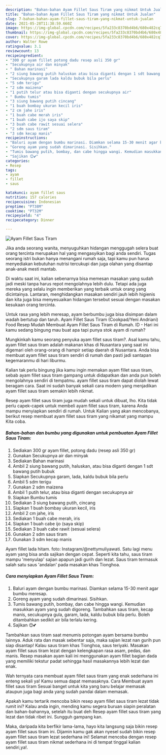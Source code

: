 ```yaml
---
description: "Bahan-bahan Ayam Fillet Saus Tiram yang nikmat Untuk Jualan"
title: "Bahan-bahan Ayam Fillet Saus Tiram yang nikmat Untuk Jualan"
slug: 7-bahan-bahan-ayam-fillet-saus-tiram-yang-nikmat-untuk-jualan
date: 2021-05-28T11:38:59.660Z
image: https://img-global.cpcdn.com/recipes/5fa233c8370bd4b6/680x482cq70/ayam-fillet-saus-tiram-foto-resep-utama.jpg
thumbnail: https://img-global.cpcdn.com/recipes/5fa233c8370bd4b6/680x482cq70/ayam-fillet-saus-tiram-foto-resep-utama.jpg
cover: https://img-global.cpcdn.com/recipes/5fa233c8370bd4b6/680x482cq70/ayam-fillet-saus-tiram-foto-resep-utama.jpg
author: Walter Rowe
ratingvalue: 3.1
reviewcount: 13
recipeingredient:
- "300 gr ayam fillet potong dadu resep asli 350 gr"
- "Secukupnya air dan minyak"
- " Bahan marinasi"
- "2 siung bawang putih haluskan atau bisa diganti dengan 1 sdt bawang putih bubuk"
- "Secukupnya garam lada kaldu bubuk bila perlu"
- "5 sdm terigu"
- "2 sdm maizena"
- "1 putih telur atau bisa diganti dengan secukupnya air"
- " Bumbu tumis"
- "3 siung bawang putih cincang"
- "1 buah bombay ukuran kecil iris"
- "2 cm jahe iris"
- "1 buah cabe merah iris"
- "1 buah cabe ijo saya skip"
- "3 buah cabe rawit sesuai selera"
- "2 sdm saus tiram"
- "3 sdm kecap manis"
recipeinstructions:
- "Baluri ayam dengan bumbu marinasi. Diamkan selama 15-30 menit agar bumbu meresap."
- "Goreng ayam yang sudah dimarinasi. Sisihkan."
- "Tumis bawang putih, bombay, dan cabe hingga wangi. Kemudian masukkan ayam yang sudah digoreng. Tambahkan saus tiram, kecap manis, secukupnya gula, garam, lada, kaldu bubuk bila perlu. Boleh ditambahkan sedikit air bila terlalu kering."
- "Sajikan 😊💕"
categories:
- Resep
tags:
- ayam
- fillet
- saus

katakunci: ayam fillet saus 
nutrition: 157 calories
recipecuisine: Indonesian
preptime: "PT38M"
cooktime: "PT32M"
recipeyield: "4"
recipecategory: Dinner

---
```



![Ayam Fillet Saus Tiram](https://img-global.cpcdn.com/recipes/5fa233c8370bd4b6/680x482cq70/ayam-fillet-saus-tiram-foto-resep-utama.jpg)

Jika anda seorang wanita, menyuguhkan hidangan menggugah selera buat orang tercinta merupakan hal yang mengasyikan bagi anda sendiri. Tugas seorang istri bukan hanya menangani rumah saja, tapi kamu pun harus menyediakan kebutuhan nutrisi tercukupi dan juga olahan yang disantap anak-anak mesti mantab.

Di waktu  saat ini, kalian sebenarnya bisa memesan masakan yang sudah jadi meski tanpa harus repot mengolahnya lebih dulu. Tetapi ada juga mereka yang selalu ingin memberikan yang terbaik untuk orang yang dicintainya. Lantaran, menghidangkan masakan sendiri jauh lebih higienis dan kita juga bisa menyesuaikan hidangan tersebut sesuai dengan masakan kesukaan orang tercinta. 

Untuk rasa yang lebih meresap, ayam berbumbu juga bisa disimpan dalam wadah bertutup dan taruh. Ayam Fillet Saus Tiram (Cookpad/Yeni Andriani) Food Resep Mudah Membuat Ayam Fillet Saus Tiram di Rumah. ID - Hari ini kamu sedang bingung mau buat apa tapi punya stok ayam di rumah?

Mungkinkah kamu seorang penyuka ayam fillet saus tiram?. Asal kamu tahu, ayam fillet saus tiram adalah makanan khas di Nusantara yang saat ini digemari oleh orang-orang di hampir setiap daerah di Nusantara. Anda bisa membuat ayam fillet saus tiram sendiri di rumah dan pasti jadi santapan kegemaranmu di hari liburmu.

Kalian tak perlu bingung jika kamu ingin memakan ayam fillet saus tiram, sebab ayam fillet saus tiram gampang untuk didapatkan dan anda pun boleh mengolahnya sendiri di tempatmu. ayam fillet saus tiram dapat diolah lewat beragam cara. Saat ini sudah banyak sekali cara modern yang menjadikan ayam fillet saus tiram semakin lebih nikmat.

Resep ayam fillet saus tiram juga mudah sekali untuk dibuat, lho. Kita tidak perlu capek-capek untuk membeli ayam fillet saus tiram, karena Anda mampu menyiapkan sendiri di rumah. Untuk Kalian yang akan mencobanya, berikut resep membuat ayam fillet saus tiram yang nikamat yang mampu Kita coba.

<!--inarticleads1-->

##### Bahan-bahan dan bumbu yang digunakan untuk pembuatan Ayam Fillet Saus Tiram:

1. Sediakan 300 gr ayam fillet, potong dadu (resep asli 350 gr)
1. Gunakan Secukupnya air dan minyak
1. Sediakan  Bahan marinasi
1. Ambil 2 siung bawang putih, haluskan, atau bisa diganti dengan 1 sdt bawang putih bubuk
1. Siapkan Secukupnya garam, lada, kaldu bubuk bila perlu
1. Ambil 5 sdm terigu
1. Gunakan 2 sdm maizena
1. Ambil 1 putih telur, atau bisa diganti dengan secukupnya air
1. Siapkan  Bumbu tumis
1. Sediakan 3 siung bawang putih, cincang
1. Siapkan 1 buah bombay ukuran kecil, iris
1. Ambil 2 cm jahe, iris
1. Sediakan 1 buah cabe merah, iris
1. Siapkan 1 buah cabe ijo (saya skip)
1. Sediakan 3 buah cabe rawit (sesuai selera)
1. Gunakan 2 sdm saus tiram
1. Gunakan 3 sdm kecap manis


Ayam fillet lada hitam. foto: Instagram/@nettymuliyawati. Satu lagi menu ayam yang bisa anda sajikan dengan cepat. Seperti kita tahu, saus tiram mampu &#39;menyulap&#39; sajian apapun jadi gurih dan lezat. Saus tiram termasuk salah satu saus &#39;andalan&#39; pada masakan khas Tionghoa. 

<!--inarticleads2-->

##### Cara menyiapkan Ayam Fillet Saus Tiram:

1. Baluri ayam dengan bumbu marinasi. Diamkan selama 15-30 menit agar bumbu meresap.
1. Goreng ayam yang sudah dimarinasi. Sisihkan.
1. Tumis bawang putih, bombay, dan cabe hingga wangi. Kemudian masukkan ayam yang sudah digoreng. Tambahkan saus tiram, kecap manis, secukupnya gula, garam, lada, kaldu bubuk bila perlu. Boleh ditambahkan sedikit air bila terlalu kering.
1. Sajikan 😊💕


Tambahkan saus tiram saat menumis potongan ayam bersama bumbu lainnya. Aduk rata dan masak sebentar saja, maka sajian lezat nan gurih pun siap disantap! Kalau saus tiram khas Tionghoa, saus teriyaki. Masakan ayam fillet saus tiram lezat dengan kelengkapan rasa asam, pedas, dan manis. Resep masakan ayam kali ini menggunakan ayam fillet bagian dada yang memiliki tekstur padat sehingga hasil masakannya lebih lezat dan enak. 

Wah ternyata cara membuat ayam fillet saus tiram yang enak sederhana ini enteng sekali ya! Kamu semua dapat memasaknya. Cara Membuat ayam fillet saus tiram Sesuai banget untuk kita yang baru belajar memasak ataupun juga bagi anda yang sudah pandai dalam memasak.

Apakah kamu tertarik mencoba bikin resep ayam fillet saus tiram lezat tidak rumit ini? Kalau anda ingin, mending kamu segera buruan siapin peralatan dan bahan-bahannya, setelah itu buat deh Resep ayam fillet saus tiram yang lezat dan tidak ribet ini. Sungguh gampang kan. 

Maka, daripada kita berfikir lama-lama, hayo kita langsung saja bikin resep ayam fillet saus tiram ini. Dijamin kamu gak akan nyesel sudah bikin resep ayam fillet saus tiram lezat sederhana ini! Selamat mencoba dengan resep ayam fillet saus tiram nikmat sederhana ini di tempat tinggal kalian sendiri,ya!.

